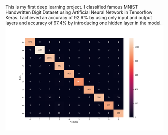 This is my first deep learning project. I classified famous MNIST Handwritten Digit Dataset using Artificial Neural Network in Tensorflow Keras. I achieved an accuracy of 92.6% by using only input and output layers and accuracy of 97.4% by introducing one hidden layer in the model.
![MNIST Classifier](https://github.com/DinIftikhar/DeepLearningwithTensorflowKeras/blob/main/MNISTHandwrittenDigitClassification/MNISTClassification.png "Confusion Matrix for MNIST Classifier using ANN")
